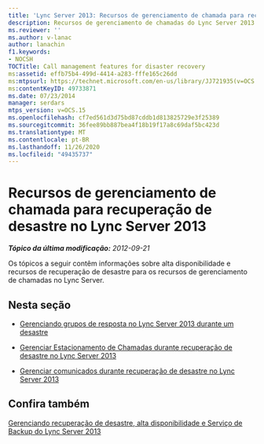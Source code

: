 ```yaml
---
title: 'Lync Server 2013: Recursos de gerenciamento de chamada para recuperação de desastre'
description: Recursos de gerenciamento de chamadas do Lync Server 2013 para recuperação de desastres.
ms.reviewer: ''
ms.author: v-lanac
author: lanachin
f1.keywords:
- NOCSH
TOCTitle: Call management features for disaster recovery
ms:assetid: effb75b4-499d-4414-a283-fffe165c26dd
ms:mtpsurl: https://technet.microsoft.com/en-us/library/JJ721935(v=OCS.15)
ms:contentKeyID: 49733871
ms.date: 07/23/2014
manager: serdars
mtps_version: v=OCS.15
ms.openlocfilehash: cf7ed561d3d75bd87cddb1d813825729e3f25389
ms.sourcegitcommit: 36fee89bb887bea4f18b19f17a8c69daf5bc423d
ms.translationtype: MT
ms.contentlocale: pt-BR
ms.lasthandoff: 11/26/2020
ms.locfileid: "49435737"
---
```

# <a name="call-management-features-for-disaster-recovery-in-lync-server-2013"></a>Recursos de gerenciamento de chamada para recuperação de desastre no Lync Server 2013

<div data-xmlns="http://www.w3.org/1999/xhtml">

<div class="topic" data-xmlns="http://www.w3.org/1999/xhtml" data-msxsl="urn:schemas-microsoft-com:xslt" data-cs="https://msdn.microsoft.com/">

<div data-asp="https://msdn2.microsoft.com/asp">



</div>

<div id="mainSection">

<div id="mainBody">

<span> </span>

_**Tópico da última modificação:** 2012-09-21_

Os tópicos a seguir contêm informações sobre alta disponibilidade e recursos de recuperação de desastre para os recursos de gerenciamento de chamadas no Lync Server.

<div>

## <a name="in-this-section"></a>Nesta seção

  - [Gerenciando grupos de resposta no Lync Server 2013 durante um desastre](lync-server-2013-managing-response-groups-during-a-disaster.md)

  - [Gerenciar Estacionamento de Chamadas durante recuperação de desastre no Lync Server 2013](lync-server-2013-manage-call-park-during-disaster-recovery.md)

  - [Gerenciar comunicados durante recuperação de desastre no Lync Server 2013](lync-server-2013-manage-announcements-during-disaster-recovery.md)

</div>

<div>

## <a name="see-also"></a>Confira também


[Gerenciando recuperação de desastre, alta disponibilidade e Serviço de Backup do Lync Server 2013](lync-server-2013-managing-lync-server-disaster-recovery-high-availability-and-backup-service.md)  
  

</div>

</div>

<span> </span>

</div>

</div>

</div>

